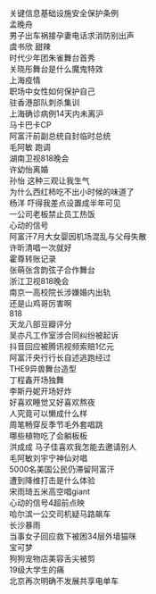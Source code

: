 关键信息基础设施安全保护条例  
孟晚舟  
男子出车祸接孕妻电话求消防别出声  
虞书欣 甜辣  
时代少年团朱雀舞台首秀  
关晓彤舞台是什么魔鬼特效  
上海疫情  
职场中女性如何保护自己  
驻香港部队刺杀集训  
上海确诊病例14天内未离沪  
马卡巴卡CP  
阿富汗前副总统自封临时总统  
毛阿敏 跑调  
湖南卫视818晚会  
许幼怡离婚  
孙怡 这种三观让我生气  
为什么西红柿吃不出小时候的味道了  
杨洋 吓得我差点设置成半年可见  
一公司老板禁止员工热饭  
心动的信号  
阿富汗7月大女婴因机场混乱与父母失散  
许昕清唱一次就好  
霍尊转账记录  
张萌张含韵弦子合作舞台  
浙江卫视818晚会  
南京一高校院长涉嫌婚内出轨  
还是山鸡哥厉害啊  
818  
天龙八部豆瓣评分  
吴亦凡工作室涉合同纠纷被起诉  
抖音回应被腾讯视频索赔1亿元  
阿富汗央行行长自述逃跑经过  
THE9异兽舞台造型  
丁程鑫开场独舞  
李斯丹妮开场好炸  
好喜欢睡觉又好喜欢熬夜  
人究竟可以懒成什么样  
周笔畅穿反季节毛外套唱跳  
哪些植物吃了会躺板板  
洪成成 马子佳喜欢我怎能去邀请别人  
毛阿敏刘宇宁神仙对唱  
5000名美国公民仍滞留阿富汗  
遭到降维打击是什么体验  
宋雨琦五米高空唱giant  
心动的信号4超前点映  
哈尔滨一公交司机疑马路飙车  
长沙暴雨  
当事女子回应救下被困34层外墙猫咪  
宝可梦  
狗狗宠物店美容舌尖被剪  
19级大学生的痛  
北京再次明确不发展共享电单车  

